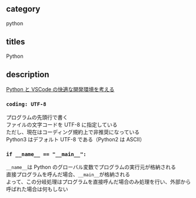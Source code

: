 ## category

python

## titles

Python

## description

<a href="https://kurosame-th.hatenadiary.com/entry/2019/05/23/145431" target="_blank">Python と VSCode の快適な開発環境を考える</a>

### `coding: UTF-8`

プログラムの先頭行で書く  
ファイルの文字コードを UTF-8 に指定している  
ただし、現在はコーディング規約上で非推奨になっている  
Python3 はデフォルト UTF-8 である（Python2 は ASCII）

### `if __name__ == "__main__":`

`__name__`は Python のグローバル変数でプログラムの実行元が格納される  
直接プログラムを呼んだ場合、`__main__`が格納される  
よって、この分岐処理はプログラムを直接呼んだ場合のみ処理を行い、外部から呼ばれた場合は何もしない
